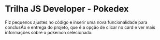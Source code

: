 # Trilha JS Developer - Pokedex
Fiz pequenos ajustes no código e inserir uma nova funcionalidade para conclusÃo e entrega do projeto, que é a opção de clicar no card e ver mais informações sobre o pokemon selecionado.
